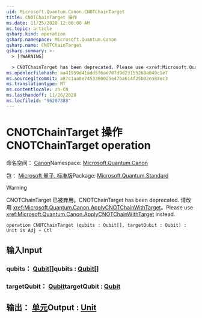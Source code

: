 ```yaml
---
uid: Microsoft.Quantum.Canon.CNOTChainTarget
title: CNOTChainTarget 操作
ms.date: 11/25/2020 12:00:00 AM
ms.topic: article
qsharp.kind: operation
qsharp.namespace: Microsoft.Quantum.Canon
qsharp.name: CNOTChainTarget
qsharp.summary: >-
  > [!WARNING]

  > CNOTChainTarget has been deprecated. Please use <xref:Microsoft.Quantum.Canon.ApplyCNOTChainWithTarget> instead.
ms.openlocfilehash: aa41959d41add5f6ae707d9d23155268a049c1e7
ms.sourcegitcommit: a87c1aa8e7453360025e47ba614f25b02ea84ec3
ms.translationtype: MT
ms.contentlocale: zh-CN
ms.lasthandoff: 11/26/2020
ms.locfileid: "96207388"
---
```

# <a name="cnotchaintarget-operation"></a><span data-ttu-id="d011f-102">CNOTChainTarget 操作</span><span class="sxs-lookup"><span data-stu-id="d011f-102">CNOTChainTarget operation</span></span>

<span data-ttu-id="d011f-103">命名空间： [Canon](xref:Microsoft.Quantum.Canon)</span><span class="sxs-lookup"><span data-stu-id="d011f-103">Namespace: [Microsoft.Quantum.Canon](xref:Microsoft.Quantum.Canon)</span></span>

<span data-ttu-id="d011f-104">包： [Microsoft 量子. 标准版](https://nuget.org/packages/Microsoft.Quantum.Standard)</span><span class="sxs-lookup"><span data-stu-id="d011f-104">Package: [Microsoft.Quantum.Standard](https://nuget.org/packages/Microsoft.Quantum.Standard)</span></span>


> [!WARNING]
> <span data-ttu-id="d011f-105">CNOTChainTarget 已被弃用。</span><span class="sxs-lookup"><span data-stu-id="d011f-105">CNOTChainTarget has been deprecated.</span></span> <span data-ttu-id="d011f-106">请改用 <xref:Microsoft.Quantum.Canon.ApplyCNOTChainWithTarget>。</span><span class="sxs-lookup"><span data-stu-id="d011f-106">Please use <xref:Microsoft.Quantum.Canon.ApplyCNOTChainWithTarget> instead.</span></span>



```qsharp
operation CNOTChainTarget (qubits : Qubit[], targetQubit : Qubit) : Unit is Adj + Ctl
```


## <a name="input"></a><span data-ttu-id="d011f-107">输入</span><span class="sxs-lookup"><span data-stu-id="d011f-107">Input</span></span>

### <a name="qubits--qubit"></a><span data-ttu-id="d011f-108">qubits： [Qubit](xref:microsoft.quantum.lang-ref.qubit)[]</span><span class="sxs-lookup"><span data-stu-id="d011f-108">qubits : [Qubit](xref:microsoft.quantum.lang-ref.qubit)[]</span></span>




### <a name="targetqubit--qubit"></a><span data-ttu-id="d011f-109">targetQubit： [Qubit](xref:microsoft.quantum.lang-ref.qubit)</span><span class="sxs-lookup"><span data-stu-id="d011f-109">targetQubit : [Qubit](xref:microsoft.quantum.lang-ref.qubit)</span></span>





## <a name="output--unit"></a><span data-ttu-id="d011f-110">输出： [单元](xref:microsoft.quantum.lang-ref.unit)</span><span class="sxs-lookup"><span data-stu-id="d011f-110">Output : [Unit](xref:microsoft.quantum.lang-ref.unit)</span></span>


